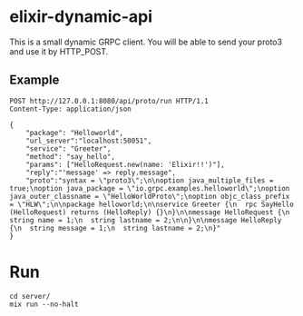# elixir-dynamic-api

This is a small dynamic GRPC client. You will be able to send your proto3 and use it by HTTP_POST.

## Example

``` http
POST http://127.0.0.1:8080/api/proto/run HTTP/1.1
Content-Type: application/json

{
    "package": "Helloworld",
    "url_server":"localhost:50051",
    "service": "Greeter",
    "method": "say_hello",
    "params": ["HelloRequest.new(name: 'Elixir!!')"],
    "reply":"'message' => reply.message",
    "proto":"syntax = \"proto3\";\n\noption java_multiple_files = true;\noption java_package = \"io.grpc.examples.helloworld\";\noption java_outer_classname = \"HelloWorldProto\";\noption objc_class_prefix = \"HLW\";\n\npackage helloworld;\n\nservice Greeter {\n  rpc SayHello (HelloRequest) returns (HelloReply) {}\n}\n\nmessage HelloRequest {\n  string name = 1;\n  string lastname = 2;\n\n}\n\nmessage HelloReply {\n  string message = 1;\n  string lastname = 2;\n}"
}

```

# Run 

``` 
cd server/
mix run --no-halt
```